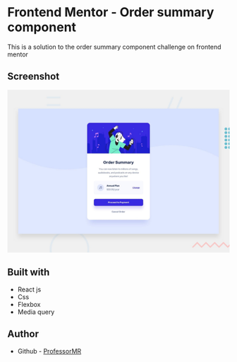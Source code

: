 # Frontend Mentor - Order summary component

This is a solution to the order summary component challenge on frontend mentor

## Screenshot

![Design preview for the Intro component with sign up form coding challenge](./src/assets/images/desktop-preview.jpg)

## Built with

- React js
- Css
- Flexbox
- Media query

## Author

- Github - [ProfessorMR](https://github.com/ProfessorMR/)
